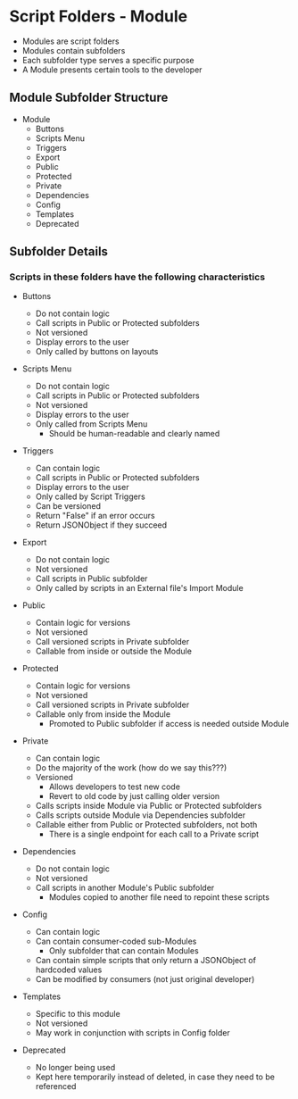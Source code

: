 # Script Folders - Module
- Modules are script folders
- Modules contain subfolders
- Each subfolder type serves a specific purpose
- A Module presents certain tools to the developer

## Module Subfolder Structure

- Module
  - Buttons
  - Scripts Menu
  - Triggers
  - Export
  - Public
  - Protected
  - Private
  - Dependencies
  - Config
  - Templates
  - Deprecated 

## Subfolder Details

### Scripts in these folders have the following characteristics

- Buttons
  - Do not contain logic
  - Call scripts in Public or Protected subfolders
  - Not versioned
  - Display errors to the user
  - Only called by buttons on layouts

- Scripts Menu
  - Do not contain logic
  - Call scripts in Public or Protected subfolders
  - Not versioned
  - Display errors to the user
  - Only called from Scripts Menu
    - Should be human-readable and clearly named 


- Triggers
  - Can contain logic
  - Call scripts in Public or Protected subfolders
  - Display errors to the user
  - Only called by Script Triggers
  - Can be versioned
  - Return "False" if an error occurs
  - Return JSONObject if they succeed

- Export
  - Do not contain logic
  - Not versioned
  - Call scripts in Public subfolder
  - Only called by scripts in an External file's Import Module

- Public
  - Contain logic for versions
  - Not versioned
  - Call versioned scripts in Private subfolder
  - Callable from inside or outside the Module

- Protected
  - Contain logic for versions
  - Not versioned
  - Call versioned scripts in Private subfolder
  - Callable only from inside the Module
    - Promoted to Public subfolder if access is needed outside Module

- Private
  - Can contain logic
  - Do the majority of the work (how do we say this???)
  - Versioned
    - Allows developers to test new code
    - Revert to old code by just calling older version
  - Calls scripts inside Module via Public or Protected subfolders
  - Calls scripts outside Module via Dependencies subfolder 
  - Callable either from Public or Protected subfolders, not both
    - There is a single endpoint for each call to a Private script

- Dependencies
  - Do not contain logic
  - Not versioned
  - Call scripts in another Module's Public subfolder
    - Modules copied to another file need to repoint these scripts

- Config
  - Can contain logic
  - Can contain consumer-coded sub-Modules
    - Only subfolder that can contain Modules
  - Can contain simple scripts that only return a JSONObject of hardcoded values
  - Can be modified by consumers (not just original developer)

- Templates
  - Specific to this module
  - Not versioned
  - May work in conjunction with scripts in Config folder

- Deprecated
  - No longer being used 
  - Kept here temporarily instead of deleted, in case they need to be referenced
